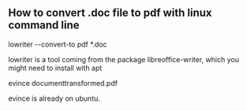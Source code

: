 ## How to convert .doc file to pdf with linux command line

lowriter --convert-to pdf *.doc

lowriter is a tool coming from the package libreoffice-writer, which you might need to install with apt 

evince documenttransformed.pdf 

evince is already on ubuntu.

